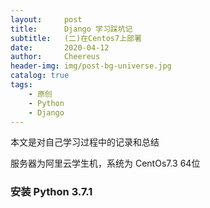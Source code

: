 ```yaml
---
layout:     post
title:      Django 学习踩坑记
subtitle:   (二)在Centos7上部署
date:       2020-04-12
author:     Cheereus
header-img: img/post-bg-universe.jpg
catalog: true
tags:
    - 原创
    - Python
    - Django
---
```


本文是对自己学习过程中的记录和总结

服务器为阿里云学生机，系统为 CentOs7.3 64位

### 安装 Python 3.7.1


